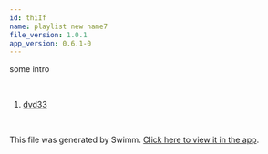 ```yaml
---
id: thiIf
name: playlist new name7
file_version: 1.0.1
app_version: 0.6.1-0
---
```


<!-- Intro - Do not remove this comment --> 
  
  
 some intro

<br/>

<!-- Steps - Do not remove this comment --> 
1. [dvd33](dvd33.2pEqk.sw.md) 


<br/>

This file was generated by Swimm. [Click here to view it in the app](http://localhost:5000/#/repos/Z2l0aHViJTNBJTNBc3ItZXh0ZW5zaW9uJTNBJTNBZG91ZWs=/docs/thiIf).